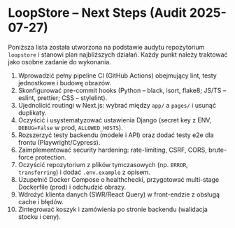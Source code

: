 # LoopStore – Next Steps (Audit 2025-07-27)

Poniższa lista została utworzona na podstawie audytu repozytorium `loopstore` i stanowi plan najbliższych działań. Każdy punkt należy traktować jako osobne zadanie do wykonania.

1. Wprowadzić pełny pipeline CI (GitHub Actions) obejmujący lint, testy jednostkowe i budowę obrazów.
2. Skonfigurować pre-commit hooks (Python – black, isort, flake8; JS/TS – eslint, prettier; CSS – stylelint).
3. Ujednolicić routingi w Next.js: wybrać między `app/` a `pages/` i usunąć duplikaty.
4. Oczyścić i usystematyzować ustawienia Django (secret key z ENV, `DEBUG=False` w prod, `ALLOWED_HOSTS`).
5. Rozszerzyć testy backendu (modele i API) oraz dodać testy e2e dla frontu (Playwright/Cypress).
6. Zaimplementować security hardening: rate-limiting, CSRF, CORS, brute-force protection.
7. Oczyścić repozytorium z plików tymczasowych (np. `ERROR`, `transferring`) i dodać `.env.example` z opisem.
8. Uzupełnić Docker Compose o healthchecki, przygotować multi-stage Dockerfile (prod) i odchudzić obrazy.
9. Wdrożyć klienta danych (SWR/React Query) w front-endzie z obsługą cache i błędów.
10. Zintegrować koszyk i zamówienia po stronie backendu (walidacja stocku i ceny). 